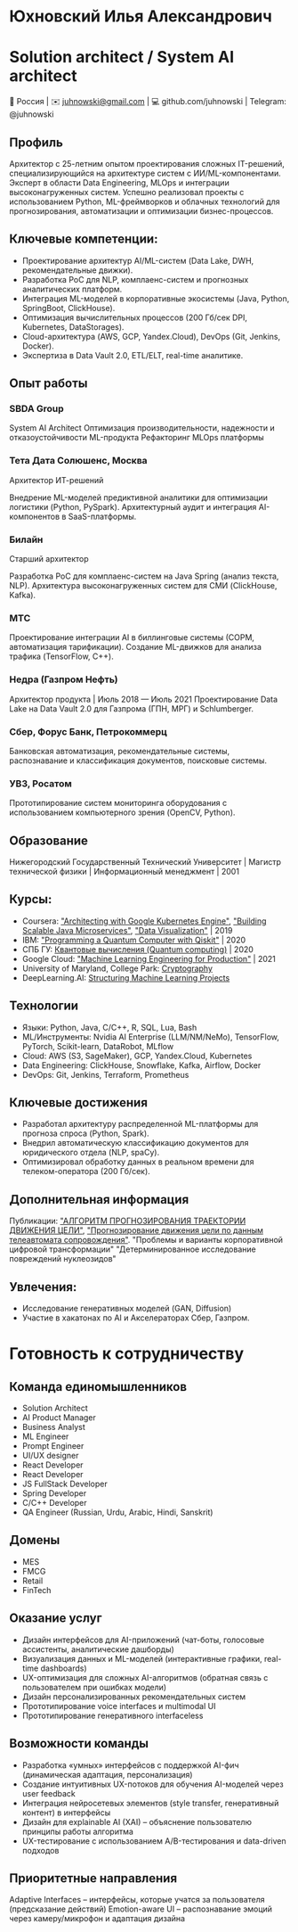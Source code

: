 # Юхновский Илья Александрович
# Solution architect / System AI architect
📍 Россия | ✉️ juhnowski@gmail.com | 💻 github.com/juhnowski | Telegram: @juhnowski

## Профиль
Архитектор с 25-летним опытом проектирования сложных IT-решений, специализирующийся на архитектуре систем с ИИ/ML-компонентами. Эксперт в области Data Engineering, MLOps и интеграции высоконагруженных систем. Успешно реализовал проекты с использованием Python, ML-фреймворков и облачных технологий для прогнозирования, автоматизации и оптимизации бизнес-процессов.

## Ключевые компетенции:

- Проектирование архитектур AI/ML-систем (Data Lake, DWH, рекомендательные движки).
- Разработка PoC для NLP, комплаенс-систем и прогнозных аналитических платформ.
- Интеграция ML-моделей в корпоративные экосистемы (Java, Python, SpringBoot, ClickHouse).
- Оптимизация вычислительных процессов (200 Гб/сек DPI, Kubernetes, DataStorages).
- Cloud-архитектура (AWS, GCP, Yandex.Cloud), DevOps (Git, Jenkins, Docker).
- Экспертиза в Data Vault 2.0, ETL/ELT, real-time аналитике.

## Опыт работы
### SBDA Group
System AI Architect
Оптимизация производительности, надежности и отказоустойчивости ML-продукта
Рефакторинг MLOps платформы

### Тета Дата Солюшенс, Москва
Архитектор ИТ-решений


Внедрение ML-моделей предиктивной аналитики для оптимизации логистики (Python, PySpark).
Архитектурный аудит и интеграция AI-компонентов в SaaS-платформы.

### Билайн 
Старший архитектор

Разработка PoC для комплаенс-систем на Java Spring (анализ текста, NLP).
Архитектура высоконагруженных систем для СМИ (ClickHouse, Kafka).

### МТС
Проектирование интеграции AI в биллинговые системы (СОРМ, автоматизация тарификации).
Создание ML-движков для анализа трафика (TensorFlow, C++).

### Недра (Газпром Нефть)
Архитектор продукта | Июль 2018 — Июль 2021
Проектирование Data Lake на Data Vault 2.0 для Газпрома (ГПН, МРГ) и Schlumberger.

### Сбер, Форус Банк, Петрокоммерц
Банковская автоматизация, рекомендательные системы, распознавание и классификация документов, поисковые системы.

### УВЗ, Росатом
Прототипирование систем мониторинга оборудования с использованием компьютерного зрения (OpenCV, Python).

## Образование
Нижегородский Государственный Технический Университет | Магистр технической физики | Информационный менеджмент | 2001

## Курсы:
- Coursera: ["Architecting with Google Kubernetes Engine"](https://coursera.org/share/c1bb91590ec9db3398239bf9a6f29ce5), ["Building Scalable Java Microservices"](https://coursera.org/share/c0ab2668f88c76382ec56aed88169145), ["Data Visualization"](https://coursera.org/share/7a19bd34231ab02f33c83e26436a4189) | 2019
- IBM: ["Programming a Quantum Computer with Qiskit"](https://coursera.org/share/e479f43623518d7c161551786397e47a) | 2020
- СПБ ГУ: [Квантовые вычисления (Quantum computing)](https://coursera.org/share/eec5182739b6bcf8fb10dd85c8f43ba3) | 2020
- Google Cloud: ["Machine Learning Engineering for Production"](https://coursera.org/share/4516ecc5703442ee6fdc32264759c547) | 2021
- University of Maryland, College Park: [Cryptography](https://coursera.org/share/07c2570ea1a1b2f36d316b6652cc5e67)
- DeepLearning.AI: [Structuring Machine Learning Projects](https://coursera.org/share/c609ef16e73ef2093be27733a2bb6aef)

## Технологии
- Языки: Python, Java, C/C++, R, SQL, Lua, Bash
- ML/Инструменты: Nvidia AI Enterprise (LLM/NM/NeMo), TensorFlow, PyTorch, Scikit-learn, DataRobot, MLflow
- Cloud: AWS (S3, SageMaker), GCP, Yandex.Cloud, Kubernetes
- Data Engineering: ClickHouse, Snowflake, Kafka, Airflow, Docker
- DevOps: Git, Jenkins, Terraform, Prometheus

## Ключевые достижения
- Разработал архитектуру распределенной ML-платформы для прогноза спроса (Python, Spark).
- Внедрил автоматическую классификацию документов для юридического отдела (NLP, spaCy).
- Оптимизировал обработку данных в реальном времени для телеком-оператора (200 Гб/сек).

## Дополнительная информация
Публикации: 
["АЛГОРИТМ ПРОГНОЗИРОВАНИЯ ТРАЕКТОРИИ ДВИЖЕНИЯ ЦЕЛИ"](https://cyberleninka.ru/article/n/algoritm-prognozirovaniya-traektorii-dvizheniya-tseli), 
["Прогнозирование движения цели по данным телеавтомата сопровождения"](https://cyberleninka.ru/article/n/prognozirovanie-dvizheniya-tseli-po-dannym-teleavtomata-soprovozhdeniya).
"Проблемы и варианты корпоративной цифровой трансформации"
"Детерминированное исследование повреждений нуклеозидов"

## Увлечения: 
- Исследование генеративных моделей (GAN, Diffusion)
- Участие в хакатонах по AI и Акселераторах Сбер, Газпром.

# Готовность к сотрудничеству
## Команда единомышленников
- Solution Architect
- AI Product Manager
- Business Analyst
- ML Engineer
- Prompt Engineer
- UI/UX designer
- React Developer
- React Developer
- JS FullStack Developer
- Spring Developer
- C/C++ Developer
- QA Engineer (Russian, Urdu, Arabic, Hindi, Sanskrit)

## Домены
- MES
- FMCG
- Retail
- FinTech
  
## Оказание услуг
- Дизайн интерфейсов для AI-приложений (чат-боты, голосовые ассистенты, аналитические дашборды)
- Визуализация данных и ML-моделей (интерактивные графики, real-time dashboards)
- UX-оптимизация для сложных AI-алгоритмов (обратная связь с пользователем при ошибках модели)
- Дизайн персонализированных рекомендательных систем
- Прототипирование voice interfaces и multimodal UI
- Прототипирование генеративного interfaceless

## Возможности команды
- Разработка «умных» интерфейсов с поддержкой AI-фич (динамическая адаптация, персонализация)
- Создание интуитивных UX-потоков для обучения AI-моделей через user feedback
- Интеграция нейросетевых элементов (style transfer, генеративный контент) в интерфейсы
- Дизайн для explainable AI (XAI) – объяснение пользователю принципы работы алгоритма
- UX-тестирование с использованием A/B-тестирования и data-driven подходов

## Приоритетные направления
Adaptive Interfaces – интерфейсы, которые учатся за пользователя (предсказание действий)
Emotion-aware UI – распознавание эмоций через камеру/микрофон и адаптация дизайна
